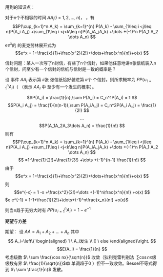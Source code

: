 
用到的知识点：

对于n个不相容的时间 $A A_i (i = 1, 2, \dots , n)$， ，有 $$P(\cup_{k=1}^n A_k) = \sum_{k=1}^{n} P(A_k) - \sum_{1\leq i <j\leq n}P(A_i A_j) +\sum_{1\leq i <j<k\leq n}P(A_iA_jA_k) +\dots +(-1)^n P(A_1 A_2 \dots A_n) $$
 $e e^x$的 的麦克劳林展开式为 $$e^x = 1+\frac{x}{1}+\frac{x^2}{2!}+\dots+\frac{x^n}{n!}+o(x) $$

信封问题：某人一次写了n封信，有些了n个信封，如果他任意地讲n张信纸装入n个信封，问至少有一个信封的信纸与信封是一致的概率是？

设 事件  $A A_i$   表示第 $i i$张 张信纸恰好装进第 $i i$个 个信封，则所求概率为  $P P(\cup_{i = 1}^n A_i)$（ （表示  $A A_I$   中 至少有一个发生的概率）。

 $$P(A_i) = \frac{1}{n},\sum P(A_i) = C_n^1P(A_i) = 1 $$
 $$P(A_i A_j) = \frac{1}{n(n-1)},\sum P(A_iA_j) = C_n^2P(A_i A_j) = \frac{1}{2!} $$
 $$\dots $$
 $$P(A_1A_2A_3\dots A_n) = \frac{1}{n!} $$
则有 $$P(\cup_{k=1}^n A_k) = \sum_{k=1}^{n} P(A_k) - \sum_{1\leq i <j\leq n}P(A_i A_j) +\sum_{1\leq i <j<k\leq n}P(A_iA_jA_k) +\dots +(-1)^n P(A_1 A_2 \dots A_n) $$
 $$ =1-\frac{1}{2!}+\frac{1}{3!} +\dots +(-1)^{n-1} \frac{1}{n!}  $$
由于  $$e^x = 1+\frac{x}{1}+\frac{x^2}{2!}+\dots+\frac{x^n}{n!}+o(x) $$
则  $$e^{-x} = 1 -x +\frac{x^2}{2!}+\dots +(-1)^n\frac{x^n}{n!} +o(x) $$
 $e e^{-1} = 1-1+\frac{1}{2!}+\dots+(-1)^n\frac{x_n}{n!} +o(x)$

则当n趋于无穷大时有  $P P(\cup_{i = 1}^n A_i) = 1-e^{-1}$


**期望与方差**

期望：
设 $A A = A_1 +A_2 +\dots +A_n$
其中
 $$ A_i=\left\{ \begin{aligned} 1  \ A_i发生
\\ 0 \ else
\end{aligned}\right.  $$
 $$E(A_i) = \frac{1}{n} $$
考虑级数 $\ \sum \frac{\cos nx}{\sqrt{n}}$   收敛（狄利克雷判别法  $\ \sum \cos nx$级 级数有界  $\ \frac{1}{\sqrt{n}}$单 单调趋于0 ）但不一致收敛。Bessel不等式得到  $\ \sum \frac{1}{n}$   发散。